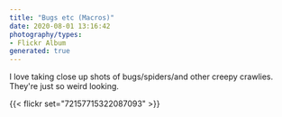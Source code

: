 ```yaml
---
title: "Bugs etc (Macros)"
date: 2020-08-01 13:16:42
photography/types:
- Flickr Album
generated: true
---
```

I love taking close up shots of bugs/spiders/and other creepy crawlies. They're just so weird looking.

{{< flickr set="72157715322087093" >}}
